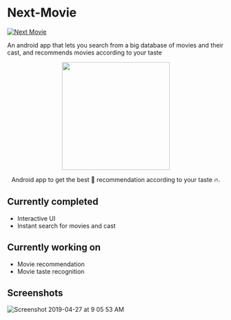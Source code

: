 # Next-Movie

[![Next Movie](https://img.shields.io/badge/Pradyuman7-Next_Movie-red.svg?style=plastic)](https://github.com/Pradyuman7/Next-Movie)

An android app that lets you search from a big database of movies and their cast, and recommends movies according to your taste

<p align="center">
  <img width="250" height="250" src="https://user-images.githubusercontent.com/41565823/52389948-528dda80-2a96-11e9-900d-75d4ec0dbeaf.png">
</p>
<p align="center">
  Android app to get the best 🎥 recommendation according to your taste 🔥</a>.
</p>


## Currently completed
- Interactive UI
- Instant search for movies and cast

## Currently working on
- Movie recommendation
- Movie taste recognition

## Screenshots
![Screenshot 2019-04-27 at 9 05 53 AM](https://user-images.githubusercontent.com/41565823/56846155-c4263980-68cb-11e9-96b8-9aa842bdc025.png)
